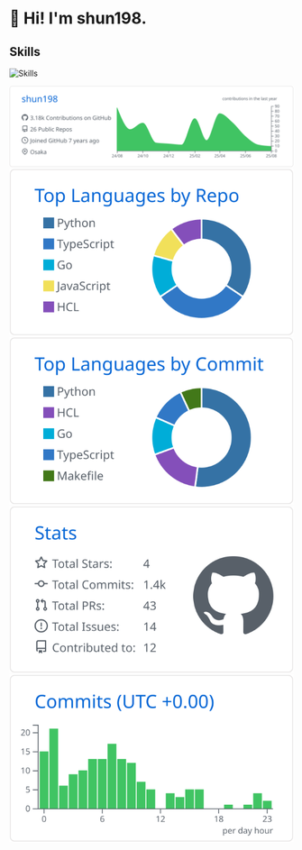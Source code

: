 # 👋 Hi! I'm shun198.

## Skills
[](https://github.com/syvixor/skills-icons)

![Skills](https://skills-icons.vercel.app/api/icons?i=typescript,python,react,nextjs,storybook,django,djangorestframework,fastapi,pytest,linux,mysql,postgresql,nginx,docker,aws,gcp,kubernetes,githubactions,argocd,terraform,dbt,github,gitlab,vscode&perline=10)

[![](https://raw.githubusercontent.com/shun198/shun198/master/profile-summary-card-output/github/0-profile-details.svg)](https://github.com/vn7n24fzkq/github-profile-summary-cards)
[![](https://raw.githubusercontent.com/shun198/shun198/master/profile-summary-card-output/github/1-repos-per-language.svg)](https://github.com/vn7n24fzkq/github-profile-summary-cards) [![](https://raw.githubusercontent.com/shun198/shun198/master/profile-summary-card-output/github/2-most-commit-language.svg)](https://github.com/vn7n24fzkq/github-profile-summary-cards)
[![](https://raw.githubusercontent.com/shun198/shun198/master/profile-summary-card-output/github/3-stats.svg)](https://github.com/vn7n24fzkq/github-profile-summary-cards) [![](https://raw.githubusercontent.com/shun198/shun198/master/profile-summary-card-output/github/4-productive-time.svg)](https://github.com/vn7n24fzkq/github-profile-summary-cards)

